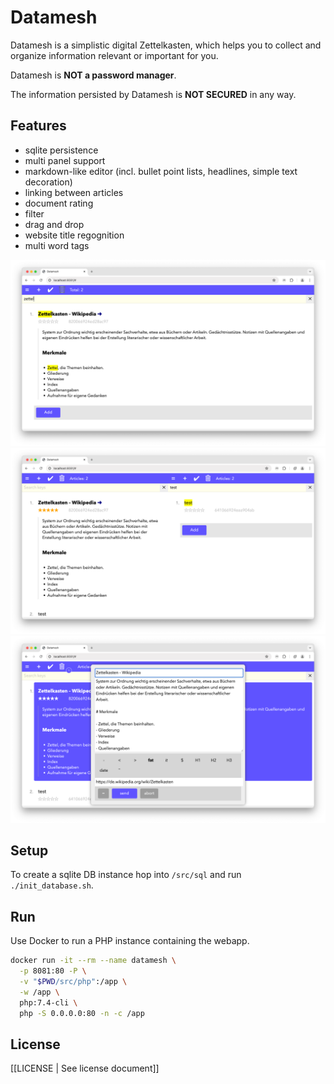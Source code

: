 # Datamesh

Datamesh is a simplistic digital Zettelkasten, which helps you to collect and organize information relevant or important for you.

Datamesh is **NOT a password manager**.

The information persisted by Datamesh is **NOT SECURED** in any way.

## Features

- sqlite persistence
- multi panel support
- markdown-like editor (incl. bullet point lists, headlines, simple text decoration)
- linking between articles
- document rating
- filter
- drag and drop
- website title regognition
- multi word tags

![Filter screenshot](docs/screenshots/v1/filter.png)
![Panels screenshot](docs/screenshots/v1/panels.png)
![Editor screenshot](docs/screenshots/v1/editor.png)

## Setup

To create a sqlite DB instance hop into `/src/sql` and run `./init_database.sh`.

## Run

Use Docker to run a PHP instance containing the webapp.

```bash
docker run -it --rm --name datamesh \
  -p 8081:80 -P \
  -v "$PWD/src/php":/app \
  -w /app \
  php:7.4-cli \
  php -S 0.0.0.0:80 -n -c /app
```

## License

[[LICENSE | See license document]]
